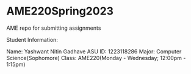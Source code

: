 # AME220Spring2023
AME repo for submitting assignments

Student Information:

Name: Yashwant Nitin Gadhave
ASU ID: 1223118286
Major: Computer Science(Sophomore)
Class: AME220(Monday - Wednesday; 12:00pm - 1:15pm)
